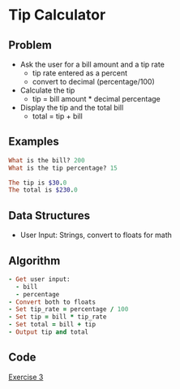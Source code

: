 # Tip Calculator

## Problem

- Ask the user for a bill amount and a tip rate
  - tip rate entered as a percent
  - convert to decimal (percentage/100)
- Calculate the tip
  - tip = bill amount * decimal percentage
- Display the tip and the total bill
  - total = tip + bill

## Examples

```ruby
What is the bill? 200
What is the tip percentage? 15

The tip is $30.0
The total is $230.0
```

## Data Structures

- User Input: Strings, convert to floats for math

## Algorithm
```ruby
- Get user input:
  - bill
  - percentage
- Convert both to floats
- Set tip_rate = percentage / 100
- Set tip = bill * tip_rate
- Set total = bill + tip
- Output tip and total
```
## Code
[Exercise 3](/exercise_3.rb)